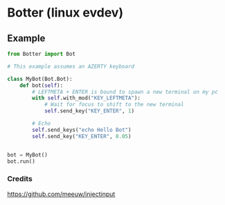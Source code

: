 # Botter (linux evdev)

## Example
```python
from Botter import Bot

# This example assumes an AZERTY keyboard

class MyBot(Bot.Bot):
    def bot(self):
        # LEFTMETA + ENTER is bound to spawn a new terminal on my pc
        with self.with_mod("KEY_LEFTMETA"):
            # Wait for focus to shift to the new terminal
            self.send_key("KEY_ENTER", 1)

        # Echo
        self.send_keys("echo Hello Bot")
        self.send_key("KEY_ENTER", 0.05)


bot = MyBot()
bot.run()
```

### Credits
https://github.com/meeuw/injectinput

